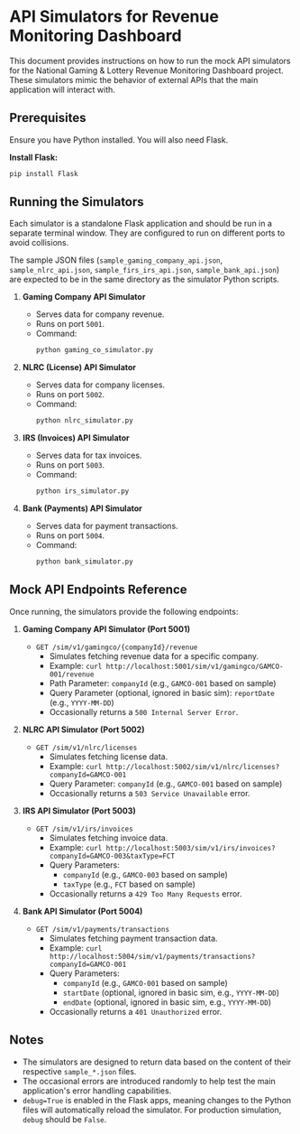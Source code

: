 # API Simulators for Revenue Monitoring Dashboard

This document provides instructions on how to run the mock API simulators for the National Gaming & Lottery Revenue Monitoring Dashboard project. These simulators mimic the behavior of external APIs that the main application will interact with.

## Prerequisites

Ensure you have Python installed. You will also need Flask.

**Install Flask:**
```bash
pip install Flask
```

## Running the Simulators

Each simulator is a standalone Flask application and should be run in a separate terminal window. They are configured to run on different ports to avoid collisions.

The sample JSON files (`sample_gaming_company_api.json`, `sample_nlrc_api.json`, `sample_firs_irs_api.json`, `sample_bank_api.json`) are expected to be in the same directory as the simulator Python scripts.

1.  **Gaming Company API Simulator**
    *   Serves data for company revenue.
    *   Runs on port `5001`.
    *   Command:
        ```bash
        python gaming_co_simulator.py
        ```

2.  **NLRC (License) API Simulator**
    *   Serves data for company licenses.
    *   Runs on port `5002`.
    *   Command:
        ```bash
        python nlrc_simulator.py
        ```

3.  **IRS (Invoices) API Simulator**
    *   Serves data for tax invoices.
    *   Runs on port `5003`.
    *   Command:
        ```bash
        python irs_simulator.py
        ```

4.  **Bank (Payments) API Simulator**
    *   Serves data for payment transactions.
    *   Runs on port `5004`.
    *   Command:
        ```bash
        python bank_simulator.py
        ```

## Mock API Endpoints Reference

Once running, the simulators provide the following endpoints:

1.  **Gaming Company API Simulator (Port 5001)**
    *   `GET /sim/v1/gamingco/{companyId}/revenue`
        *   Simulates fetching revenue data for a specific company.
        *   Example: `curl http://localhost:5001/sim/v1/gamingco/GAMCO-001/revenue`
        *   Path Parameter: `companyId` (e.g., `GAMCO-001` based on sample)
        *   Query Parameter (optional, ignored in basic sim): `reportDate` (e.g., `YYYY-MM-DD`)
        *   Occasionally returns a `500 Internal Server Error`.

2.  **NLRC API Simulator (Port 5002)**
    *   `GET /sim/v1/nlrc/licenses`
        *   Simulates fetching license data.
        *   Example: `curl http://localhost:5002/sim/v1/nlrc/licenses?companyId=GAMCO-001`
        *   Query Parameter: `companyId` (e.g., `GAMCO-001` based on sample)
        *   Occasionally returns a `503 Service Unavailable` error.

3.  **IRS API Simulator (Port 5003)**
    *   `GET /sim/v1/irs/invoices`
        *   Simulates fetching invoice data.
        *   Example: `curl http://localhost:5003/sim/v1/irs/invoices?companyId=GAMCO-003&taxType=FCT`
        *   Query Parameters:
            *   `companyId` (e.g., `GAMCO-003` based on sample)
            *   `taxType` (e.g., `FCT` based on sample)
        *   Occasionally returns a `429 Too Many Requests` error.

4.  **Bank API Simulator (Port 5004)**
    *   `GET /sim/v1/payments/transactions`
        *   Simulates fetching payment transaction data.
        *   Example: `curl http://localhost:5004/sim/v1/payments/transactions?companyId=GAMCO-001`
        *   Query Parameters:
            *   `companyId` (e.g., `GAMCO-001` based on sample)
            *   `startDate` (optional, ignored in basic sim, e.g., `YYYY-MM-DD`)
            *   `endDate` (optional, ignored in basic sim, e.g., `YYYY-MM-DD`)
        *   Occasionally returns a `401 Unauthorized` error.

## Notes

*   The simulators are designed to return data based on the content of their respective `sample_*.json` files.
*   The occasional errors are introduced randomly to help test the main application's error handling capabilities.
*   `debug=True` is enabled in the Flask apps, meaning changes to the Python files will automatically reload the simulator. For production simulation, `debug` should be `False`.
```
